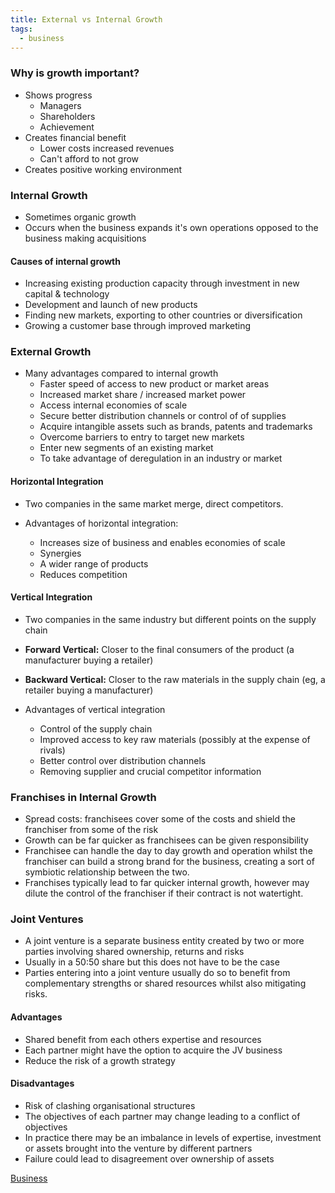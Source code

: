 ```yaml
---
title: External vs Internal Growth
tags:
  - business
---
```

### Why is growth important?

- Shows progress
	- Managers
	- Shareholders
	- Achievement
- Creates financial benefit
	- Lower costs increased revenues
	- Can't afford to not grow
- Creates positive working environment

### Internal Growth

- Sometimes organic growth
- Occurs when the business expands it's own operations opposed to the business making acquisitions

#### Causes of internal growth

- Increasing existing production capacity through investment in new capital & technology
- Development and launch of new products
- Finding new markets, exporting to other countries or diversification
- Growing a customer base through improved marketing

### External Growth

- Many advantages compared to internal growth
	- Faster speed of access to new product or market areas
	- Increased market share / increased market power
	- Access internal economies of scale
	- Secure better distribution channels or control of of supplies
	- Acquire intangible assets such as brands, patents and trademarks
	- Overcome barriers to entry to target new markets
	- Enter new segments of an existing market
	- To take advantage of deregulation in an industry or market

#### Horizontal Integration

- Two companies in the same market merge, direct competitors.

- Advantages of horizontal integration:
	- Increases size of business and enables economies of scale
	- Synergies
	- A wider range of products
	- Reduces competition

#### Vertical Integration

- Two companies in the same industry but different points on the supply chain
- **Forward Vertical:** Closer to the final consumers of the product (a manufacturer buying a retailer)
- **Backward Vertical:** Closer to the raw materials in the supply chain (eg, a retailer buying a manufacturer)

- Advantages of vertical integration
	- Control of the supply chain
	- Improved access to key raw materials (possibly at the expense of rivals)
	- Better control over distribution channels
	- Removing supplier and crucial competitor information

### Franchises in Internal Growth

- Spread costs: franchisees cover some of the costs and shield the franchiser from some of the risk
- Growth can be far quicker as franchisees can be given responsibility 
- Franchisee can handle the day to day growth and operation whilst the franchiser can build a strong brand for the business, creating a sort of symbiotic relationship between the two.
- Franchises typically lead to far quicker internal growth, however may dilute the control of the franchiser if their contract is not watertight.


### Joint Ventures

- A joint venture is a separate business entity created by two or more parties involving shared ownership, returns and risks
- Usually in a 50:50 share but this does not have to be the case
- Parties entering into a joint venture usually do so to benefit from complementary strengths or shared resources whilst also mitigating risks.

#### Advantages

-  Shared benefit from each others expertise and resources
- Each partner might have the option to acquire the JV business
- Reduce the risk of a growth strategy

#### Disadvantages

- Risk of clashing organisational structures
- The objectives of each partner may change leading to a conflict of objectives
- In practice there may be an imbalance in levels of expertise, investment or assets brought into the venture by different partners
- Failure could lead to disagreement over ownership of assets




[Business](/Business)